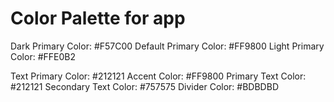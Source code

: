 # Color Palette for app

Dark Primary Color: #F57C00
Default Primary Color: #FF9800
Light Primary Color: #FFE0B2

Text Primary Color: #212121
Accent Color: #FF9800
Primary Text Color: #212121
Secondary Text Color: #757575
Divider Color: #BDBDBD

